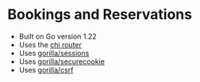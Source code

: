 # Bookings and Reservations

- Built on Go version 1.22
- Uses the [chi router](https://github.com/go-chi/chi)
- Uses [gorilla/sessions](https://github.com/gorilla/sessions)
- Uses [gorilla/securecookie](https://github.com/gorilla/securecookie)
- Uses [gorilla/csrf](https://github.com/gorilla/csrf)